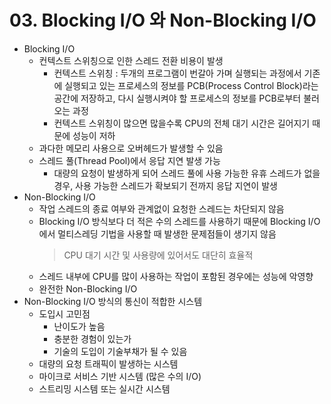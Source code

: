 # 03. Blocking I/O 와 Non-Blocking I/O
- Blocking I/O
  - 컨텍스트 스위칭으로 인한 스레드 전환 비용이 발생
    - 컨텍스트 스위칭 : 두개의 프로그램이 번갈아 가며 실행되는 과정에서 기존에 실행되고 있는 프로세스의 정보를 PCB(Process Control Block)라는 공간에 저장하고, 다시 실행시켜야 할 프로세스의 정보를 PCB로부터 불러오는 과정
    - 컨텍스트 스위칭이 많으면 많을수록 CPU의 전체 대기 시간은 길어지기 때문에 성능이 저하
  - 과다한 메모리 사용으로 오버헤드가 발생할 수 있음
  - 스레드 풀(Thread Pool)에서 응답 지연 발생 가능
    - 대량의 요청이 발생하게 되어 스레드 풀에 사용 가능한 유휴 스레드가 없을 경우, 사용 가능한 스레드가 확보되기 전까지 응답 지연이 발생
- Non-Blocking I/O
  - 작업 스레드의 종료 여부와 관계없이 요청한 스레드는 차단되지 않음
  - Blocking I/O 방식보다 더 적은 수의 스레드를 사용하기 때문에 Blocking I/O에서 멀티스레딩 기법을 사용할 때 발생한 문제점들이 생기지 않음
    > CPU 대기 시간 및 사용량에 있어서도 대단히 효율적
  - 스레드 내부에 CPU를 많이 사용하는 작업이 포함된 경우에는 성능에 악영향
  - 완전한 Non-Blocking I/O
- Non-Blocking I/O 방식의 통신이 적합한 시스템
  - 도입시 고민점
    - 난이도가 높음
    - 충분한 경험이 있는가
    - 기술의 도입이 기술부채가 될 수 있음
  - 대량의 요청 트래픽이 발생하는 시스템
  - 마이크로 서비스 기반 시스템 (많은 수의 I/O)
  - 스트리밍 시스템 또는 실시간 시스템